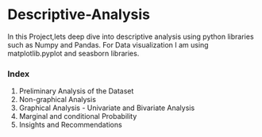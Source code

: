 # Descriptive-Analysis
In this Project,lets deep dive into descriptive analysis using python libraries such as Numpy and Pandas. For Data visualization I am using matplotlib.pyplot and seasborn libraries. 

### Index 
1) Preliminary Analysis of the Dataset
2) Non-graphical Analysis
3) Graphical Analysis - Univariate and Bivariate Analysis
4) Marginal and conditional Probability
5) Insights and Recommendations 

